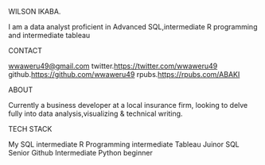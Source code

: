 WILSON IKABA. 

I am a data analyst proficient in Advanced SQL,intermediate R programming and intermediate tableau

CONTACT

wwaweru49@gmail.com   twitter.https://twitter.com/wwaweru49  github.https://github.com/wwaweru49   rpubs.https://rpubs.com/ABAKI

ABOUT

Currently a business developer at a local insurance firm, looking to delve fully into data analysis,visualizing  & technical writing.

TECH STACK

My SQL intermediate  R Programming intermediate    Tableau Juinor  SQL Senior   Github Intermediate       Python beginner
